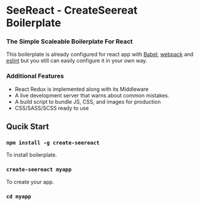 # SeeReact - CreateSeereat Boilerplate
### The Simple Scaleable Boilerplate For React

This boilerplate is already configured for react app with [Babel](https://github.com/babel/babel), [webpack](https://github.com/webpack/webpack) and [eslint](https://eslint.org/docs/rules/) but you still can easily configure it in your own way.

### Additional Features
* React Redux is implemented along with its Middleware
* A live development server that warns about common mistakes.
* A build script to bundle JS, CSS, and images for production
* CSS/SASS/SCSS ready to use

## Qucik Start

### `npm install -g create-seereact`

To install boilerplate.

### `create-seereact myapp`

To create your app.

### `cd myapp`


